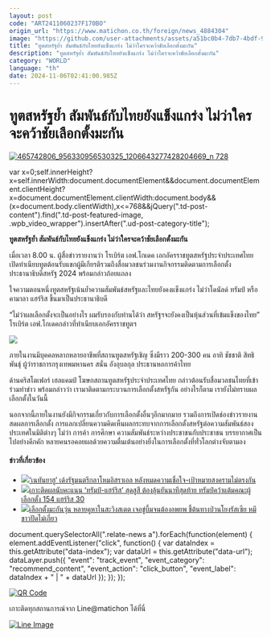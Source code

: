 ```yaml
---
layout: post
code: "ART2411060237F170BO"
origin_url: "https://www.matichon.co.th/foreign/news_4884304"
image: "https://github.com/user-attachments/assets/a51bc0b4-7db7-4bdf-96f9-018b12023f0f"
title: "ทูตสหรัฐย้ำ สัมพันธ์กับไทยยังแข็งแกร่ง ไม่ว่าใครจะคว้าชัยเลือกตั้งมะกัน"
description: "ทูตสหรัฐย้ำ สัมพันธ์กับไทยยังแข็งแกร่ง ไม่ว่าใครจะคว้าชัยเลือกตั้งมะกัน"
category: "WORLD"
language: "th"
date: 2024-11-06T02:41:00.985Z
---
```


# ทูตสหรัฐย้ำ สัมพันธ์กับไทยยังแข็งแกร่ง ไม่ว่าใครจะคว้าชัยเลือกตั้งมะกัน

[![](https://www.matichon.co.th/wp-content/uploads/2024/11/465742806_956330956530325_1206643277428204669_n-728.jpg "465742806_956330956530325_1206643277428204669_n 728")](https://www.matichon.co.th/wp-content/uploads/2024/11/465742806_956330956530325_1206643277428204669_n-728.jpg)

var x=0;self.innerHeight?x=self.innerWidth:document.documentElement&&document.documentElement.clientHeight?x=document.documentElement.clientWidth:document.body&&(x=document.body.clientWidth),x<=768&&jQuery(".td-post-content").find(".td-post-featured-image, .wpb\_video\_wrapper").insertAfter(".ud-post-category-title");

**ทูตสหรัฐย้ำ สัมพันธ์กับไทยยังแข็งแกร่ง ไม่ว่าใครจะคว้าชัยเลือกตั้งมะกัน**

เมื่อเวลา 8.00 น. ผู้สื่อข่าวรายงานว่า โรเบิร์ต เอฟ.โกเดค เอกอัครราชทูตสหรัฐประจำประเทศไทยเปิดทำเนียบทูตต้อนรับแขกผู้มีเกียรติรวมถึงสื่อมวลชนร่วมงานกิจกรรมติดตามการเลือกตั้งประธานาธิบดีสหรัฐ 2024 พร้อมกล่าวถ้อยแถลง

ใจความตอนหนึ่งทูตสหรัฐเน้นย้ำความสัมพันธ์สหรัฐและไทยยังคงแข็งแกร่ง ไม่ว่าโดนัลด์ ทรัมป์ หรือ คามาลา แฮร์ริส ขึ้นมาเป็นประธานาธิบดี

“ไม่ว่าผลเลือกตั้งจะเป็นอย่างไร ผมรับรองกับท่านได้ว่า สหรัฐฯจะยังคงเป็นหุ้นส่วนที่เข้มแข็งของไทย” โรเบิร์ต เอฟ.โกเดคกล่าวที่ทำเนียบเอกอัครราชทูตฯ

![](https://www.matichon.co.th/wp-content/uploads/2024/11/465551088_956332076530213_5892999636483989805_n-728-1.jpg)

ภายในงานมีบุคคลหลากหลายอาชีพที่สถานทูตสหรัฐเชิญ ซึ่งมีราว 200-300 คน อาทิ ชัชชาติ สิทธิพันธุ์ ผู้ว่าราชการกรุงเทพมหานคร สนั่น อังอุบลกุล ประธานหอการค้าไทย

ด้านคริสโตเฟอร์ เฮลแคมป์ โฆษกสถานทูตสหรัฐประจำประเทศไทย กล่าวต้อนรับสื่อมวลชนไทยที่เข้าร่วมทำข่าว พร้อมกล่าวว่า เรามาติดตามกระบวนการเลือกตั้งสหรัฐกัน อย่างไรก็ตาม เรายังไม่ทราบผลเลือกตั้งในวันนี้

นอกจากนี้ภายในงานยังมีกิจกรรมเกี่ยวกับการเลือกตั้งอื่นๆอีกมากมาย รวมถึงการเปิดช่องข่าวรายงานสดผลการเลือกตั้ง การแลกเปลี่ยนความคิดเห็นผลกระทบจากการเลือกตั้งสหรัฐต่อความสัมพันธ์สองประเทศในมิติต่างๆ ไม่ว่า การค้า การศึกษา ความสัมพันธ์ระหว่างประชาชนกับประชาชน บรรยากาศเป็นไปอย่างคึกคัก หลายคนรอคอยผลด้วยความตื่นเต้นอย่างยิ่งในการเลือกตั้งที่ทั่วโลกต่างจับตามอง

#### ข่าวที่เกี่ยวข้อง

*   [![](https://www.matichon.co.th/wp-content/uploads/2024/09/‭irl.jpg)‘เนทันยาฮู’ เด้งรัฐมนตรีกลาโหมอิสราเอล หลังหมดความเชื่อใจ-เป้าหมายสงครามไม่ตรงกัน](https://www.matichon.co.th/foreign/news_4884294)
*   [![](https://www.matichon.co.th/wp-content/uploads/2024/11/dte.jpg)เกาะติดผลนับคะแนน ‘ทรัมป์-แฮร์ริส’ สุดสูสี ต้องลุ้นยันนาทีสุดท้าย ทรัมป์คว้าแต้มคณะผู้เลือกตั้ง 154 แฮร์ริส 30](https://www.matichon.co.th/foreign/news_4884277)
*   [![](https://www.matichon.co.th/wp-content/uploads/2024/11/AFP__20241106__36LM8JN__v1__HighRes__UsVotePoliticsElection.jpg)เลือกตั้งมะกันวุ่น หลายคูหาในสะวิงสเตต เจอขู่บึ้มจนต้องอพยพ ชี้ต้นทางป่วนโยงรัสเซีย หมีขาวปัดไม่เกี่ยว](https://www.matichon.co.th/foreign/news_4884271)

document.querySelectorAll(".relate-news a").forEach(function(element) { element.addEventListener("click", function() { var dataIndex = this.getAttribute("data-index"); var dataUrl = this.getAttribute("data-url"); dataLayer.push({ "event": "track\_event", "event\_category": "recommend\_content", "event\_action": "click\_button", "event\_label": dataIndex + " | " + dataUrl }); }); });

[![QR Code](https://www.matichon.co.th/wp-content/uploads/2023/07/wob1371z.jpg)](https://lin.ee/ht0nDxX)

เกาะติดทุกสถานการณ์จาก Line@matichon ได้ที่นี่

[![Line Image](https://www.matichon.co.th/wp-content/uploads/2023/07/th.png)](https://lin.ee/ht0nDxX)